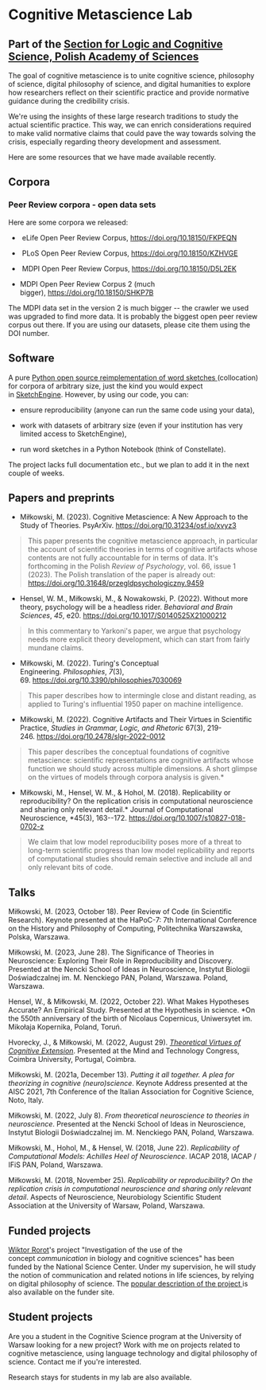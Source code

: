 # Cognitive Metascience Lab
## Part of the [Section for Logic and Cognitive Science, Polish Academy of Sciences ](https://ifispan.pl/en/filozofia/logic-and-cognitive-science/)

The goal of cognitive metascience is to unite cognitive science, philosophy of science, digital philosophy of science, and digital humanities to explore how researchers reflect on their scientific practice and provide normative guidance during the credibility crisis.

We're using the insights of these large research traditions to study the actual scientific practice. This way, we can enrich considerations required to make valid normative claims that could pave the way towards solving the crisis, especially regarding theory development and assessment.

Here are some resources that we have made available recently.

## Corpora

### Peer Review corpora - open data sets

Here are some corpora we released:

-  eLife Open Peer Review Corpus, <https://doi.org/10.18150/FKPEQN>

-  PLoS Open Peer Review Corpus, <https://doi.org/10.18150/KZHVGE>

-  MDPI Open Peer Review Corpus, <https://doi.org/10.18150/D5L2EK>

-  MDPI Open Peer Review Corpus 2 (much bigger), <https://doi.org/10.18150/SHKP7B>

The MDPI data set in the version 2 is much bigger -- the crawler we used was upgraded to find more data. It is probably the biggest open peer review corpus out there. If you are using our datasets, please cite them using the DOI number.

## Software

A pure [Python open source reimplementation of word sketches ](https://github.com/cognitive-metascience/word_sketch)(collocation) for corpora of arbitrary size, just the kind you would expect in [SketchEngine](https://www.sketchengine.eu/). However, by using our code, you can:

-   ensure reproducibility (anyone can run the same code using your data),

-   work with datasets of arbitrary size (even if your institution has very limited access to SketchEngine),

-   run word sketches in a Python Notebook (think of Constellate).

The project lacks full documentation etc., but we plan to add it in the next couple of weeks.

## Papers and preprints

- Miłkowski, M. (2023). Cognitive Metascience: A New Approach to the Study of Theories. PsyArXiv. <https://doi.org/10.31234/osf.io/xvyz3>

> This paper presents the cognitive metascience approach, in particular the account of scientific theories in terms of cognitive artifacts whose contents are not fully accountable for in terms of data. It's forthcoming in the Polish *Review of Psychology*, vol. 66, issue 1 (2023). The Polish translation of the paper is already out: <https://doi.org/10.31648/przegldpsychologiczny.9459>

-   Hensel, W. M., Miłkowski, M., & Nowakowski, P. (2022). Without more theory, psychology will be a headless rider. *Behavioral and Brain Sciences*, *45*, e20. <https://doi.org/10.1017/S0140525X21000212>

> In this commentary to Yarkoni's paper, we argue that psychology needs more explicit theory development, which can start from fairly mundane claims.

-   Miłkowski, M. (2022). Turing's Conceptual Engineering. *Philosophies*, *7*(3), 69. <https://doi.org/10.3390/philosophies7030069>

> This paper describes how to intermingle close and distant reading, as applied to Turing's influential 1950 paper on machine intelligence.

-   Miłkowski, M. (2022). Cognitive Artifacts and Their Virtues in Scientific Practice, *Studies in Grammar, Logic, and Rhetoric* 67(3), 219-246. <https://doi.org/10.2478/slgr-2022-0012>

> This paper describes the conceptual foundations of cognitive metascience: scientific representations are cognitive artifacts whose function we should study across multiple dimensions. A short glimpse on the virtues of models through corpora analysis is given.*

-   Miłkowski, M., Hensel, W. M., & Hohol, M. (2018). Replicability or reproducibility? On the replication crisis in computational neuroscience and sharing only relevant detail.* Journal of Computational Neuroscience, *45(3), 163--172. <https://doi.org/10.1007/s10827-018-0702-z>

> We claim that low model reproducibility poses more of a threat to long-term scientific progress than low model replicability and reports of computational studies should remain selective and include all and only relevant bits of code.

## Talks
Miłkowski, M. (2023, October 18). Peer Review of Code (in Scientific Research). Keynote presented at the HaPoC-7: 7th International Conference on the History and Philosophy of Computing, Politechnika Warszawska, Polska, Warszawa.

Miłkowski, M. (2023, June 28). The Significance of Theories in Neuroscience: Exploring Their Role in Reproducibility and Discovery. Presented at the Nencki School of Ideas in Neuroscience, Instytut Biologii Doświadczalnej im. M. Nenckiego PAN, Poland, Warszawa. Poland, Warszawa.

Hensel, W., & Miłkowski, M. (2022, October 22). What Makes Hypotheses Accurate? An Empirical Study. Presented at the Hypothesis in science. *On the 550th anniversary of the birth of Nicolaus Copernicus, Uniwersytet im. Mikołaja Kopernika, Poland, Toruń.

Hvorecky, J., & Miłkowski, M. (2022, August 29). *[Theoretical Virtues of Cognitive Extension](https://youtu.be/AohZvaOqik0)*. Presented at the Mind and Technology Congress, Coimbra University, Portugal, Coimbra.

Miłkowski, M. (2021a, December 13). *Putting it all together. A plea for theorizing in cognitive (neuro)science*. Keynote Address presented at the AISC 2021, 7th Conference of the Italian Association for Cognitive Science, Noto, Italy.

Miłkowski, M. (2022, July 8). *From theoretical neuroscience to theories in neuroscience*. Presented at the Nencki School of Ideas in Neuroscience, Instytut Biologii Doświadczalnej im. M. Nenckiego PAN, Poland, Warszawa.

Miłkowski, M., Hohol, M., & Hensel, W. (2018, June 22). *Replicability of Computational Models: Achilles Heel of Neuroscience*. IACAP 2018, IACAP / IFiS PAN, Poland, Warszawa.

Miłkowski, M. (2018, November 25). *Replicability or reproducibility? On the replication crisis in computational neuroscience and sharing only relevant detail*. Aspects of Neuroscience, Neurobiology Scientific Student Association at the University of Warsaw, Poland, Warszawa.

## Funded projects

[Wiktor Rorot](https://wiktor.rorot.pl/)'s project "Investigation of the use of the concept *communication* in biology and cognitive sciences" has been funded by the National Science Center. Under my supervision, he will study the notion of communication and related notions in life sciences, by relying on digital philosophy of science. The [popular description of the project ](https://www.ncn.gov.pl/sites/default/files/listy-rankingowe/2022-03-15-ako9z8/streszczenia/558141-en.pdf)is also available on the funder site.

## Student projects


Are you a student in the Cognitive Science program at the University of Warsaw looking for a new project? Work with me on projects related to cognitive metascience, using language technology and digital philosophy of science. Contact me if you're interested.

Research stays for students in my lab are also available.
